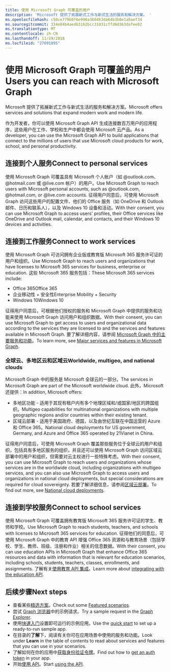 ```yaml
---
title: 使用 Microsoft Graph 可覆盖的用户
description: 'Microsoft 提供了拓展新式工作与新式生活的服务和解决方案。 '
ms.openlocfilehash: c50ce779b0f6e990a360463da64b3b0e1a9aef34
ms.sourcegitcommit: 334e84b4aed63162bcc31831cffd6d363dafee02
ms.translationtype: MT
ms.contentlocale: zh-CN
ms.lasthandoff: 11/29/2018
ms.locfileid: "27091895"
---
```

# <a name="users-you-can-reach-with-microsoft-graph"></a><span data-ttu-id="ebd86-103">使用 Microsoft Graph 可覆盖的用户</span><span class="sxs-lookup"><span data-stu-id="ebd86-103">Users you can reach with Microsoft Graph</span></span>

<span data-ttu-id="ebd86-104">Microsoft 提供了拓展新式工作与新式生活的服务和解决方案。</span><span class="sxs-lookup"><span data-stu-id="ebd86-104">Microsoft offers services and solutions that expand modern work and modern life.</span></span> 

<span data-ttu-id="ebd86-105">作为开发者，你可以使用 Microsoft Graph API 生成连接数百万用户的应用程序，这些用户在工作、学校和生产中都会使用 Microsoft 云产品。</span><span class="sxs-lookup"><span data-stu-id="ebd86-105">As a developer, you can use the Microsoft Graph API to build applications that connect to the millions of users that use Microsoft cloud products for work, school, and personal productivity.</span></span> 

## <a name="connect-to-personal-services"></a><span data-ttu-id="ebd86-106">连接到个人服务</span><span class="sxs-lookup"><span data-stu-id="ebd86-106">Connect to personal services</span></span>

<span data-ttu-id="ebd86-107">使用 Microsoft Graph 可覆盖具有 Microsoft 个人帐户（如 @outlook.com、@hotmail.com 或 @live.com 帐户）的用户。</span><span class="sxs-lookup"><span data-stu-id="ebd86-107">Use Microsoft Graph to reach users with Microsoft personal accounts, such as @outlook.com, @hotmail.com, or @live.com accounts.</span></span> <span data-ttu-id="ebd86-108">征得用户同意后，可使用 Microsoft Graph 访问这些用户的配置文件、他们的 Office 服务（如 OneDrive 和 Outlook 邮件、日历和联系人），以及 Windows 10 设备和活动。</span><span class="sxs-lookup"><span data-stu-id="ebd86-108">With their consent, you can use Microsoft Graph to access users' profiles, their Office services like OneDrive and Outlook mail, calendar, and contacts, and their Windows 10 devices and activities.</span></span>

## <a name="connect-to-work-services"></a><span data-ttu-id="ebd86-109">连接到工作服务</span><span class="sxs-lookup"><span data-stu-id="ebd86-109">Connect to work services</span></span>

<span data-ttu-id="ebd86-110">使用 Microsoft Graph 可访问拥有企业版或教育版 Microsoft 365 服务许可证的用户和组织。</span><span class="sxs-lookup"><span data-stu-id="ebd86-110">Use Microsoft Graph to reach users and organizations that have licenses to Microsoft 365 services for business, enterprise or education.</span></span> <span data-ttu-id="ebd86-111">这些 Microsoft 365 服务包括：</span><span class="sxs-lookup"><span data-stu-id="ebd86-111">These Microsoft 365 services include:</span></span>

-   <span data-ttu-id="ebd86-112">Office 365</span><span class="sxs-lookup"><span data-stu-id="ebd86-112">Office 365</span></span>
-   <span data-ttu-id="ebd86-113">企业移动性 + 安全性</span><span class="sxs-lookup"><span data-stu-id="ebd86-113">Enterprise Mobility + Security</span></span> 
-   <span data-ttu-id="ebd86-114">Windows 10</span><span class="sxs-lookup"><span data-stu-id="ebd86-114">Windows 10</span></span> 

<span data-ttu-id="ebd86-115">征得用户同意后，可根据他们授权的服务和 Microsoft Graph 中提供的服务和功能来使用 Microsoft Graph 访问用户和组织数据。</span><span class="sxs-lookup"><span data-stu-id="ebd86-115">With their consent, you can use Microsoft Graph to get access to users and organizational data according to the services they are licensed to and the services and features available in Microsoft Graph.</span></span> <span data-ttu-id="ebd86-116">要了解详细内容，请参阅 [Microsoft Graph 中的主要服务和功能](overview-major-services.md)。</span><span class="sxs-lookup"><span data-stu-id="ebd86-116">To learn more, see [Major services and features in Microsoft Graph](overview-major-services.md).</span></span>

### <a name="worldwide-multigeo-and-national-clouds"></a><span data-ttu-id="ebd86-117">全球云、多地区云和区域云</span><span class="sxs-lookup"><span data-stu-id="ebd86-117">Worldwide, multigeo, and national clouds</span></span>
<span data-ttu-id="ebd86-118">Microsoft Graph 中的服务是 Microsoft 全球云的一部分。</span><span class="sxs-lookup"><span data-stu-id="ebd86-118">The services in Microsoft Graph are part of the Microsoft worldwide cloud.</span></span> <span data-ttu-id="ebd86-119">此外，Microsoft 还提供：</span><span class="sxs-lookup"><span data-stu-id="ebd86-119">In addition, Microsoft offers:</span></span>

-   <span data-ttu-id="ebd86-120">多地区功能 - 适用于其现有租户内有多个地理区域和/或国家/地区的跨国组织。</span><span class="sxs-lookup"><span data-stu-id="ebd86-120">Multigeo capabilities for multinational organizations with multiple geographic regions and/or countries within their existing tenant.</span></span>
-   <span data-ttu-id="ebd86-121">区域云部署 - 适用于美国政府、德国，以及由世纪互联在中国运营的 Azure 和 Office 365。</span><span class="sxs-lookup"><span data-stu-id="ebd86-121">National cloud deployments for US government, Germany, and Azure and Office 365 operated by 21Vianet in China.</span></span>

<span data-ttu-id="ebd86-122">征得用户同意后，可使用 Microsoft Graph 覆盖那些服务位于全球云的用户和组织，包括具有多地区服务的组织，并且还可以使用 Microsoft Graph 访问区域云部署中的用户和组织，但需要对云主权进行一些特殊考虑。</span><span class="sxs-lookup"><span data-stu-id="ebd86-122">With their consent, you can use Microsoft Graph to reach users and organizations whose services are in the worldwide cloud, including organizations with multigeo services, and you can also use Microsoft Graph to access users and organizations in national cloud deployments, but special considerations are required for cloud sovereignty.</span></span> <span data-ttu-id="ebd86-123">若要了解详细信息，请参阅[区域云部署](deployments.md)。</span><span class="sxs-lookup"><span data-stu-id="ebd86-123">To find out more, see [National cloud deployments](deployments.md).</span></span>

## <a name="connect-to-school-services"></a><span data-ttu-id="ebd86-124">连接到学校服务</span><span class="sxs-lookup"><span data-stu-id="ebd86-124">Connect to school services</span></span>

<span data-ttu-id="ebd86-125">使用 Microsoft Graph 可覆盖拥有教育版 Microsoft 365 服务许可证的学生、教师和学校。</span><span class="sxs-lookup"><span data-stu-id="ebd86-125">Use Microsoft Graph to reach students, teachers, and schools with licenses to Microsoft 365 services for education.</span></span> <span data-ttu-id="ebd86-126">征得他们的同意后，可使用 Microsoft Graph 中的教育 API 增强 Office 365 资源和与教育场景（包括学校、学生、教师、班级、注册和作业）相关的信息数据。</span><span class="sxs-lookup"><span data-stu-id="ebd86-126">With their consent, you can use education APIs in Microsoft Graph that enhance Office 365 resources and data with information that is relevant for education scenarios, including schools, students, teachers, classes, enrollments, and assignments.</span></span> <span data-ttu-id="ebd86-127">了解有关[使用教育 API 集成](education-concept-overview.md)。</span><span class="sxs-lookup"><span data-stu-id="ebd86-127">Learn more about [integrating with the education API](education-concept-overview.md).</span></span>

## <a name="next-steps"></a><span data-ttu-id="ebd86-128">后续步骤</span><span class="sxs-lookup"><span data-stu-id="ebd86-128">Next steps</span></span>

- <span data-ttu-id="ebd86-129">查看某些[精选方案](https://developer.microsoft.com/graph/examples)。</span><span class="sxs-lookup"><span data-stu-id="ebd86-129">Check out some [Featured scenarios](https://developer.microsoft.com/graph/examples).</span></span>
- <span data-ttu-id="ebd86-130">尝试 [Graph 浏览器](https://developer.microsoft.com/graph/graph-explorer)中的示例请求。</span><span class="sxs-lookup"><span data-stu-id="ebd86-130">Try a sample request in the [Graph Explorer](https://developer.microsoft.com/graph/graph-explorer).</span></span>
- <span data-ttu-id="ebd86-131">使用[快速入门](https://developer.microsoft.com/graph/quick-start)设置即可运行的示例应用。</span><span class="sxs-lookup"><span data-stu-id="ebd86-131">Use the [quick start](https://developer.microsoft.com/graph/quick-start) to set up a ready-to-run sample app.</span></span>
- <span data-ttu-id="ebd86-132">在目录的**了解**下，阅读有关你可在应用场景中使用的服务和功能。</span><span class="sxs-lookup"><span data-stu-id="ebd86-132">Look under **Learn** in the table of contents to read about services and features that you can use in your scenarios.</span></span> 
- <span data-ttu-id="ebd86-133">了解如何在你的应用中[获取身份验证令牌](auth-overview.md)。</span><span class="sxs-lookup"><span data-stu-id="ebd86-133">Find out how to [get an auth token](auth-overview.md) in your app.</span></span>
- <span data-ttu-id="ebd86-134">开始[使用 API](use-the-api.md)。</span><span class="sxs-lookup"><span data-stu-id="ebd86-134">Start [using the API](use-the-api.md).</span></span>
